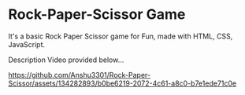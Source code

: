 # Rock-Paper-Scissor Game
It's a basic Rock Paper Scissor game for Fun, made with HTML, CSS, JavaScript.

Description Video provided below...

https://github.com/Anshu3301/Rock-Paper-Scissor/assets/134282893/b0be6219-2072-4c61-a8c0-b7e1ede71c0e
